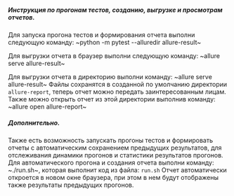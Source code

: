 ##### Инструкция по прогонам тестов, созданию, выгрузке и просмотрам отчетов.

Для запуска прогона тестов и формирования отчета выполни следующую команду: ~python -m pytest --alluredir allure-result~

Для выгрузки отчета в браузер выполни следующую команду: ~allure serve allure-result~

Для выгрузки отчета в директорию выполни команду: ~allure serve allure-result~ 
Файлы сохранятся в созданной по умолчанию директории `allure-report`, теперь отчет можно передать заинтересованным лицам.
Также можно открыть отчет из этой директории выполнив команду: ~allure open allure-report~

##### Дополнительно.
Также есть возможность запускать прогоны тестов и формировать отчеты с автоматическим сохранением предыдущих результатов, 
для отслеживания динамики прогонов и статистики результатов прогонов.
Для автоматического прогона и создания отчета выполни команду: ~./run.sh~, которая выполнит код из файла: `run.sh`
Отчет автоматически откроется в новом окне браузера, при этом в нем будут отображены также результаты предыдущих прогонов.


